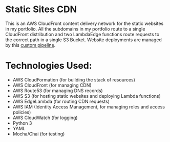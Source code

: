 # Static Sites CDN #
This is an AWS CloudFront content delivery network for the static websites
in my portfolio. All the subdomains in my portfolio route to a single
CloudFront distribution and two LambdaEdge functions route requests 
to the correct path in a single S3 Bucket. Website deployments are managed 
by this [custom pipeline](https://github.com/jmartin432/static-sites-pipeline).

# Technologies Used:
* AWS CloudFormation (for building the stack of resources)
* AWS CloudFront (for managing CDN)
* AWS Route53 (for managing DNS records)
* AWS S3 (for hosting static websites and deploying Lambda functions)
* AWS EdgeLambda (for routing CDN requests)
* AWS IAM (Identity Access Management, for managing roles and access policies)
* AWS CloudWatch (for logging)
* Python 3
* YAML
* Mocha/Chai (for testing)
